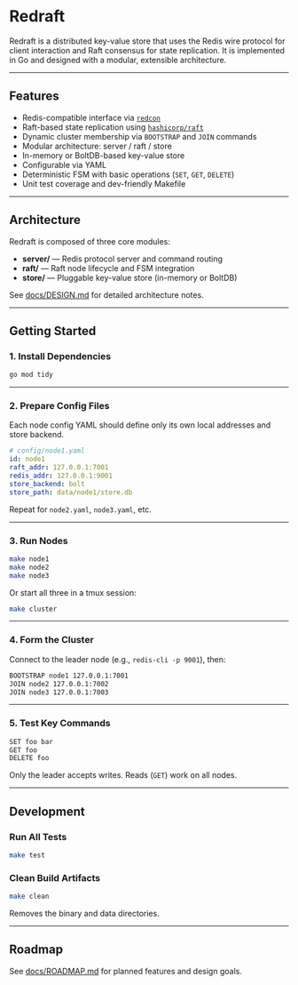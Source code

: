# Redraft

Redraft is a distributed key-value store that uses the Redis wire protocol for client interaction and Raft consensus for state replication. It is implemented in Go and designed with a modular, extensible architecture.

---

## Features

- Redis-compatible interface via [`redcon`](https://github.com/tidwall/redcon)
- Raft-based state replication using [`hashicorp/raft`](https://github.com/hashicorp/raft)
- Dynamic cluster membership via `BOOTSTRAP` and `JOIN` commands
- Modular architecture: server / raft / store
- In-memory or BoltDB-based key-value store
- Configurable via YAML
- Deterministic FSM with basic operations (`SET`, `GET`, `DELETE`)
- Unit test coverage and dev-friendly Makefile

---

## Architecture

Redraft is composed of three core modules:

- **server/** — Redis protocol server and command routing
- **raft/** — Raft node lifecycle and FSM integration
- **store/** — Pluggable key-value store (in-memory or BoltDB)

See [docs/DESIGN.md](docs/DESIGN.md) for detailed architecture notes.

---

## Getting Started

### 1. Install Dependencies

```bash
go mod tidy
```

---

### 2. Prepare Config Files

Each node config YAML should define only its own local addresses and store backend.

```yaml
# config/node1.yaml
id: node1
raft_addr: 127.0.0.1:7001
redis_addr: 127.0.0.1:9001
store_backend: bolt
store_path: data/node1/store.db
```

Repeat for `node2.yaml`, `node3.yaml`, etc.

---

### 3. Run Nodes

```bash
make node1
make node2
make node3
```

Or start all three in a tmux session:

```bash
make cluster
```

---

### 4. Form the Cluster

Connect to the leader node (e.g., `redis-cli -p 9001`), then:

```bash
BOOTSTRAP node1 127.0.0.1:7001
JOIN node2 127.0.0.1:7002
JOIN node3 127.0.0.1:7003
```

---

### 5. Test Key Commands

```bash
SET foo bar
GET foo
DELETE foo
```

Only the leader accepts writes. Reads (`GET`) work on all nodes.

---

## Development

### Run All Tests

```bash
make test
```

### Clean Build Artifacts

```bash
make clean
```

Removes the binary and data directories.

---

## Roadmap

See [docs/ROADMAP.md](docs/ROADMAP.md) for planned features and design goals.